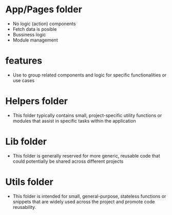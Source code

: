 # App/Pages folder

- No logic (action) components
- Fetch data is posible
- Bussiness logic
- Module management

#

# features

- Use to group related components and logic for specific functionalities or use cases

#

# Helpers folder

- This folder typically contains small, project-specific utility functions or modules that assist in specific tasks within the application

#

# Lib folder

- This folder is generally reserved for more generic, reusable code that could potentially be shared across different projects

#

# Utils folder

- This folder is intended for small, general-purpose, stateless functions or snippets that are widely used across the project and promote code reusability.
